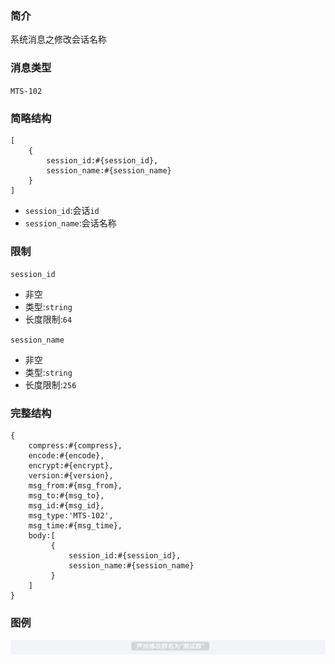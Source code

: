 ### 简介

系统消息之修改会话名称

### 消息类型

`MTS-102`

### 简略结构
```
[
    {
        session_id:#{session_id},
        session_name:#{session_name}
    }
]
```
- `session_id`:会话`id`
- `session_name`:会话名称

### 限制

`session_id`
- 非空
- 类型:`string`
- 长度限制:`64`

`session_name`
- 非空
- 类型:`string`
- 长度限制:`256`

### 完整结构
```
{
    compress:#{compress},
    encode:#{encode},
    encrypt:#{encrypt},
    version:#{version},
    msg_from:#{msg_from},
    msg_to:#{msg_to},
    msg_id:#{msg_id},
    msg_type:'MTS-102',
    msg_time:#{msg_time},
    body:[
         {
             session_id:#{session_id},
             session_name:#{session_name}
         }
    ]
}
```

### 图例

![Alt text][demo]

[demo]:https://github.com/GepengCn/tlim/blob/dev/images/MTS_102.png?raw=true
